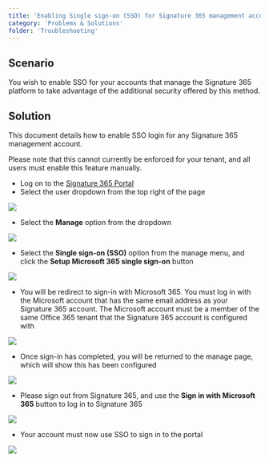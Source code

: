 ```yaml
---
title: 'Enabling Single sign-on (SSO) for Signature 365 management accounts'
category: 'Problems & Solutions'
folder: 'Troubleshooting'
---
```


## Scenario

You wish to enable SSO for your accounts that manage the Signature 365 platform to take advantage of the additional security offered by this method.

## Solution

This document details how to enable SSO login for any Signature 365 management account.  

Please note that this cannot currently be enforced for your tenant, and all users must enable this feature manually.  

*   Log on to the [Signature 365 Portal](https://app.signature365.com/)
*   Select the user dropdown from the top right of the page  

![](https://s3.amazonaws.com/cdn.freshdesk.com/data/helpdesk/attachments/production/1139220355/original/9VkaHDJjA_psf_UXDUFH5DeXXFqEidN0tQ.png?1701686416)
*   Select the **Manage** option from the dropdown  

![](https://s3.amazonaws.com/cdn.freshdesk.com/data/helpdesk/attachments/production/1139220346/original/Sv4xyT6qkWAlive0ebP7bgOYnOCHjj08GA.png?1701686396)
*   Select the **Single sign-on (SSO)** option from the manage menu, and click the **Setup Microsoft 365 single sign-on** button  

![](https://s3.amazonaws.com/cdn.freshdesk.com/data/helpdesk/attachments/production/1139220429/original/WPoZTCcljIQdVlAU1MuUCjr5FLlRuNYKhg.png?1701686479)
*   You will be redirect to sign-in with Microsoft 365. You must log in with the Microsoft account that has the same email address as your Signature 365 account. The Microsoft account must be a member of the same Office 365 tenant that the Signature 365 account is configured with  

![](https://s3.amazonaws.com/cdn.freshdesk.com/data/helpdesk/attachments/production/1139220661/original/CnOQ2OLrBEP1LhkPg8oP9Xq5DWoEn1nFiw.png?1701686809)
*   Once sign-in has completed, you will be returned to the manage page, which will show this has been configured  

![](https://s3.amazonaws.com/cdn.freshdesk.com/data/helpdesk/attachments/production/1139220724/original/GKNkVNyhtcdP900e2CpTVe32Ol5-mzi_wQ.png?1701686904)
*   Please sign out from Signature 365, and use the **Sign in with Microsoft 365** button to log in to Signature 365  

![](https://s3.amazonaws.com/cdn.freshdesk.com/data/helpdesk/attachments/production/1139220845/original/PV32V0HyA-424NobO4FCXsSTWq926NnEZg.png?1701687067)
*   Your account must now use SSO to sign in to the portal  

![](https://s3.amazonaws.com/cdn.freshdesk.com/data/helpdesk/attachments/production/1139220820/original/vq4To6yxKoocBSRECoKQUpJCiVo7yrBvtA.png?1701687023)